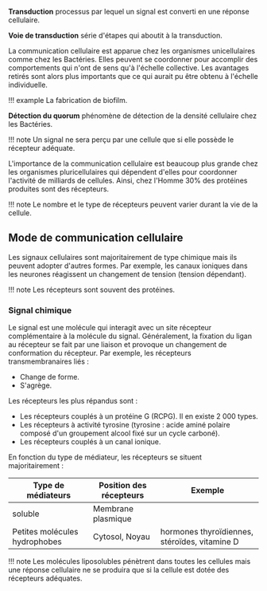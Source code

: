 __Transduction__ processus par lequel un signal est converti en une réponse cellulaire.

__Voie de transduction__ série d'étapes qui aboutit à la transduction.

La communication cellulaire est apparue chez les organismes unicellulaires comme chez les Bactéries. Elles peuvent se coordonner pour accomplir des comportements qui n'ont de sens qu'à l'échelle collective. Les avantages retirés sont alors plus importants que ce qui aurait pu être obtenu à l'échelle individuelle.

!!! example 
	La fabrication de biofilm.

__Détection du quorum__ phénomène de détection de la densité cellulaire chez
les Bactéries.

!!! note
	Un signal ne sera perçu par une cellule que si elle possède le récepteur adéquate.

L'importance de la communication cellulaire est beaucoup plus grande chez les organismes pluricellulaires qui dépendent d'elles pour coordonner l'activité de milliards de cellules. Ainsi, chez l'Homme 30% des protéines produites sont des récepteurs.

!!! note 
	Le nombre et le type de récepteurs peuvent varier durant la vie de la cellule.
## Mode de communication cellulaire

Les signaux cellulaires sont majoritairement de type chimique mais ils peuvent adopter d'autres formes. Par exemple, les canaux ioniques dans les neurones réagissent un changement de tension (tension dépendant).

!!! note 
	Les récepteurs sont souvent des protéines.

### Signal chimique

Le signal est une molécule qui interagit avec un site récepteur complémentaire à la molécule du signal. Généralement, la fixation du ligan au récepteur se fait par une liaison et provoque un changement de conformation du récepteur. Par exemple, les récepteurs transmembranaires liés :

* Change de forme.
* S'agrège.

Les récepteurs les plus répandus sont :

* Les récepteurs couplés à un protéine G (RCPG). Il en existe 2 000 types.
* Les récepteurs à activité tyrosine (tyrosine : acide aminé polaire composé d'un groupement alcool fixé sur un cycle carboné).
* Les récepteurs couplés à un canal ionique.

En fonction du type de médiateur, les récepteurs se situent
majoritairement :

Type de médiateurs	| Position des récepteurs	| Exemple
--------------------|---------------------------|---
soluble				| Membrane plasmique 		| 
Petites molécules hydrophobes | Cytosol, Noyau | hormones thyroïdiennes, stéroïdes, vitamine D 

!!! note 
	Les molécules liposolubles pénètrent dans toutes les cellules mais une réponse cellulaire ne se produira que si la cellule est dotée des récepteurs adéquates.